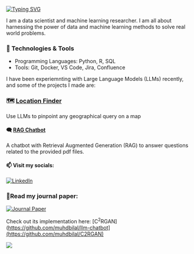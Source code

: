 [![Typing SVG](https://readme-typing-svg.demolab.com?font=Fira+Code&pause=1000&width=435&lines=Hello%2C+I+am+Bilal%F0%9F%91%8B)](https://git.io/typing-svg)

I am a data scientist and machine learning researcher. I am all about harnessing the power of data and machine learning methods to solve real world problems.

### 🔧 Technologies & Tools
- Programming Languages: Python, R, SQL
- Tools: Git, Docker, VS Code, Jira, Confluence

I have been experiemnting with Large Language Models (LLMs) recently, and some of the projects I made are:

### 🗺️ [Location Finder](https://github.com/muhdbilal/location_finder)
Use LLMs to pinpoint any geographical query on a map

#### 🗨️ [RAG Chatbot](https://github.com/muhdbilal/llm-chatbot)
A chatbot with Retrieval Augmented Generation (RAG) to answer questions related to the provided pdf files.

#### 📫 Visit my socials:
[![LinkedIn](https://img.shields.io/badge/LinkedIn-blue?logo=linkedin)](https://linkedin.com/in/mhdbilal) 

### 📃Read my journal paper:
[![Journal Paper](https://img.shields.io/badge/Link_to_paper-MDPI-Green)](https://www.mdpi.com/1996-1073/16/4/1636)

Check out its implementation here:
[C<sup>2</sup>RGAN](https://github.com/muhdbilal/llm-chatbot](https://github.com/muhdbilal/C2RGAN)

<img align="left" src = "https://github-readme-stats.vercel.app/api/top-langs/?username=muhdbilal&hide_border=true&layout=compact&theme=blueberry">

<!--
<a href="https://github.com/muhdbilal" style="text-decoration: none;">
    <picture>
        <source
            srcset="https://github-readme-stats-jd-blush.vercel.app/api?username=muhdbilal&show_icons=true&theme=dark&bg_color=0d1117&hide_border=true&count_private=true&card_width=250"
            media="(prefers-color-scheme: dark)"
        />
        <source
            srcset="https://github-readme-stats-jd-blush.vercel.app/api?username=muhdbilal&show_icons=true&title_color=000&hide_border=true&count_private=true&card_width=250"
            media="(prefers-color-scheme: light), (prefers-color-scheme: no-preference)"
        />
        <img height=180 align="center" src="https://github-readme-stats-jd-blush.vercel.app/api?username=muhdbilal&show_icons=true&title_color=000&hide_border=true&count_private=true&card_width=250" />
    </picture>
    <picture>
        <source
            srcset="https://github-readme-stats.vercel.app/api/top-langs?username=muhdbilal&hide=jupyter%20notebook&layout=compact&theme=dark&bg_color=0d1117&hide_border=true&langs_count=8&card_width=250"
            media="(prefers-color-scheme: dark)"
        />
        <source
            srcset="https://github-readme-stats.vercel.app/api/top-langs?username=muhdbilal&layout=compact&title_color=000&hide_border=true&langs_count=8&card_width=250&hide=jupyter%20notebook"
            media="(prefers-color-scheme: light), (prefers-color-scheme: no-preference)"
        />
        <img height=180 align="center" src="https://github-readme-stats.app/api/top-langs?username=muhdbilal&hide=jupyter%20notebook&layout=compact&title_color=000&hide_border=true&langs_count=8&card_width=250" />
    </picture>
</a>
-->

<!--
<img align="left" src = "https://github-readme-stats.vercel.app/api?username=muhdbilal&show_icons=true&include_all_commits=true&count_private=true&hide_border=true&theme=blueberry"> 
-->

<!--
**muhdbilal/muhdbilal** is a ✨ _special_ ✨ repository because its `README.md` (this file) appears on your GitHub profile.

Here are some ideas to get you started:

- 🔭 I’m currently working on ...
- 🌱 I’m currently learning ...
- 👯 I’m looking to collaborate on ...
- 🤔 I’m looking for help with ...
- 💬 Ask me about ...
- 📫 How to reach me: ...
- 😄 Pronouns: ...
- ⚡ Fun fact: ...
-->
